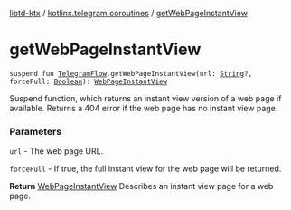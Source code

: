 [libtd-ktx](../index.md) / [kotlinx.telegram.coroutines](index.md) / [getWebPageInstantView](./get-web-page-instant-view.md)

# getWebPageInstantView

`suspend fun `[`TelegramFlow`](../kotlinx.telegram.core/-telegram-flow/index.md)`.getWebPageInstantView(url: `[`String`](https://kotlinlang.org/api/latest/jvm/stdlib/kotlin/-string/index.html)`?, forceFull: `[`Boolean`](https://kotlinlang.org/api/latest/jvm/stdlib/kotlin/-boolean/index.html)`): `[`WebPageInstantView`](https://tdlibx.github.io/td/docs/org/drinkless/td/libcore/telegram/TdApi.WebPageInstantView.html)

Suspend function, which returns an instant view version of a web page if available. Returns a 404
error if the web page has no instant view page.

### Parameters

`url` - The web page URL.

`forceFull` - If true, the full instant view for the web page will be returned.

**Return**
[WebPageInstantView](https://tdlibx.github.io/td/docs/org/drinkless/td/libcore/telegram/TdApi.WebPageInstantView.html) Describes an instant view page for a web page.

